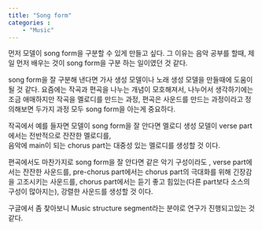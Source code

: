 ```yaml
---
title: "Song form"
categories :
    - "Music"
---
```


먼저 모델이 song form을 구분할 수 있게 만들고 싶다.
그 이유는 음악 공부를 할때, 제일 먼저 배우는 것이 song form을 구분 하는 일이였던 것 같다.

song form을 잘 구분해 낸다면 가사 생성 모델이나 노래 생성 모델을 만들때에 도움이 될 것 같다.
요즘에는 작곡과 편곡을 나누는 개념이 모호해져서, 나누어서 생각하기에는 조금 애매하지만
작곡을 멜로디를 만드는 과정, 편곡은 사운드를 만드는 과정이라고 정의해보면
두가지 과정 모두 song form을 아는게 중요하다.

작곡에서 예를 들자면 모델이 song form을 잘 안다면 멜로디 생성 모델이 verse part에서는 전반적으로 잔잔한 멜로디를,  
음악에 main이 되는 chorus part는 대중성 있는 멜로디를 생성할 것 이다.

편곡에서도 마찬가지로 song form을 잘 안다면 같은 악기 구성이라도 , verse part에서는 잔잔한 사운드를,
pre-chorus part에서는 chorus part의 극대화를 위해 긴장감을 고조시키는 사운드를,
chorus part에서는 듣기 좋고 힘있는(다른 part보다 소스의 구성이 많아지는), 강렬한 사운드를 생성할 것 이다.

구글에서 좀 찾아보니 Music structure segment라는 분야로 연구가 진행되고있는 것 같다.
